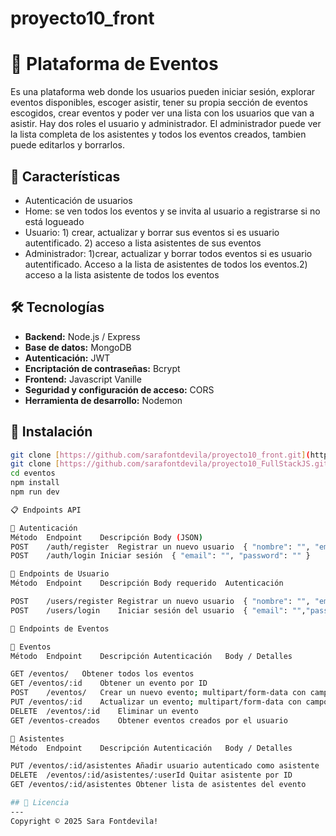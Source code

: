 # proyecto10_front

# 🎉 Plataforma de Eventos

Es una plataforma web donde los usuarios pueden iniciar sesión, explorar eventos disponibles, escoger asistir, tener su propia sección de eventos escogidos, crear eventos y poder ver una lista con los usuarios que van a asistir.
Hay dos roles el usuario y administrador. El administrador puede ver la lista completa de los asistentes y todos los eventos creados, tambien puede editarlos y borrarlos.


## 🚀 Características

- Autenticación de usuarios
- Home: se ven todos los eventos y se invita al usuario a registrarse si no está logueado
- Usuario: 1) crear, actualizar y borrar sus eventos si es usuario autentificado. 2) acceso a lista asistentes de sus eventos
- Administrador: 1)crear, actualizar y borrar todos eventos si es usuario autentificado. Acceso a la lista de asistentes de todos los eventos.2) acceso a la lista asistente de todos los eventos


## 🛠️ Tecnologías

- **Backend:** Node.js / Express
- **Base de datos:** MongoDB
- **Autenticación:** JWT
- **Encriptación de contraseñas:** Bcrypt
- **Frontend:** Javascript Vanille
- **Seguridad y configuración de acceso:** CORS
- **Herramienta de desarrollo:** Nodemon

## 🔧 Instalación

```bash
git clone [https://github.com/sarafontdevila/proyecto10_front.git](https://github.com/sarafontdevila/proyecto10_front.git)
git clone [https://github.com/sarafontdevila/proyecto10_FullStackJS.git](https://github.com/sarafontdevila/proyecto10_FullStackJS.git)
cd eventos
npm install
npm run dev

📋 Endpoints API

🔐 Autenticación
Método	Endpoint	Descripción	Body (JSON)
POST	/auth/register	Registrar un nuevo usuario	{ "nombre": "", "email": "", "password": "" }
POST	/auth/login	Iniciar sesión	{ "email": "", "password": "" }

👤 Endpoints de Usuario
Método	Endpoint	Descripción	Body requerido	Autenticación

POST	/users/register	Registrar un nuevo usuario	{ "nombre": "", "email": "", "password": "" }	
POST	/users/login	Iniciar sesión del usuario	{ "email": "","password": "" }	

📁 Endpoints de Eventos

🔸 Eventos
Método	Endpoint	Descripción	Autenticación	Body / Detalles

GET	/eventos/	Obtener todos los eventos	
GET	/eventos/:id	Obtener un evento por ID	
POST	/eventos/	Crear un nuevo evento; multipart/form-data con campo imagen
PUT	/eventos/:id	Actualizar un evento; multipart/form-data con campo imagen
DELETE	/eventos/:id	Eliminar un evento	
GET	/eventos-creados	Obtener eventos creados por el usuario	

👥 Asistentes
Método	Endpoint	Descripción	Autenticación	Body / Detalles

PUT	/eventos/:id/asistentes	Añadir usuario autenticado como asistente	
DELETE	/eventos/:id/asistentes/:userId	Quitar asistente por ID	
GET	/eventos/:id/asistentes	Obtener lista de asistentes del evento

## 📄 Licencia
---
Copyright © 2025 Sara Fontdevila!

